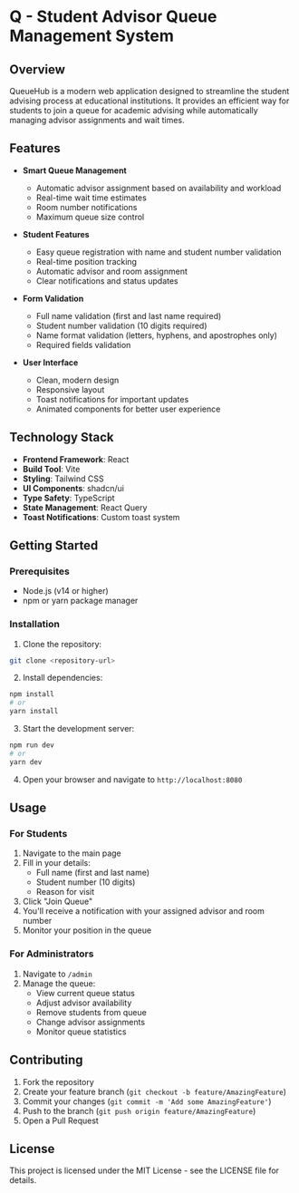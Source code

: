
# Q - Student Advisor Queue Management System

## Overview

QueueHub is a modern web application designed to streamline the student advising process at educational institutions. It provides an efficient way for students to join a queue for academic advising while automatically managing advisor assignments and wait times.

## Features

- **Smart Queue Management**
  - Automatic advisor assignment based on availability and workload
  - Real-time wait time estimates
  - Room number notifications
  - Maximum queue size control

- **Student Features**
  - Easy queue registration with name and student number validation
  - Real-time position tracking
  - Automatic advisor and room assignment
  - Clear notifications and status updates

- **Form Validation**
  - Full name validation (first and last name required)
  - Student number validation (10 digits required)
  - Name format validation (letters, hyphens, and apostrophes only)
  - Required fields validation

- **User Interface**
  - Clean, modern design
  - Responsive layout
  - Toast notifications for important updates
  - Animated components for better user experience

## Technology Stack

- **Frontend Framework**: React
- **Build Tool**: Vite
- **Styling**: Tailwind CSS
- **UI Components**: shadcn/ui
- **Type Safety**: TypeScript
- **State Management**: React Query
- **Toast Notifications**: Custom toast system

## Getting Started

### Prerequisites

- Node.js (v14 or higher)
- npm or yarn package manager

### Installation

1. Clone the repository:
```bash
git clone <repository-url>
```

2. Install dependencies:
```bash
npm install
# or
yarn install
```

3. Start the development server:
```bash
npm run dev
# or
yarn dev
```

4. Open your browser and navigate to `http://localhost:8080`

## Usage

### For Students

1. Navigate to the main page
2. Fill in your details:
   - Full name (first and last name)
   - Student number (10 digits)
   - Reason for visit
3. Click "Join Queue"
4. You'll receive a notification with your assigned advisor and room number
5. Monitor your position in the queue

### For Administrators

1. Navigate to `/admin`
2. Manage the queue:
   - View current queue status
   - Adjust advisor availability
   - Remove students from queue
   - Change advisor assignments
   - Monitor queue statistics

## Contributing

1. Fork the repository
2. Create your feature branch (`git checkout -b feature/AmazingFeature`)
3. Commit your changes (`git commit -m 'Add some AmazingFeature'`)
4. Push to the branch (`git push origin feature/AmazingFeature`)
5. Open a Pull Request

## License

This project is licensed under the MIT License - see the LICENSE file for details.

